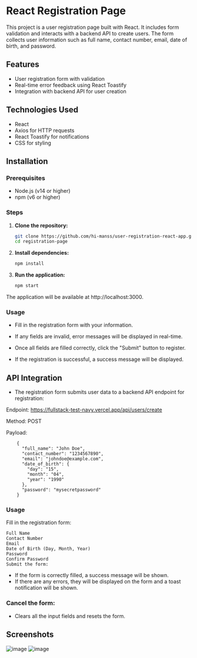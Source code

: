 # React Registration Page

This project is a user registration page built with React. It includes form validation and interacts with a backend API to create users. The form collects user information such as full name, contact number, email, date of birth, and password.

 
## Features

- User registration form with validation
- Real-time error feedback using React Toastify
- Integration with backend API for user creation

## Technologies Used

- React
- Axios for HTTP requests
- React Toastify for notifications
- CSS for styling

## Installation

### Prerequisites

- Node.js (v14 or higher)
- npm (v6 or higher)

### Steps

1. **Clone the repository:**

   ```sh
   git clone https://github.com/hi-manss/user-registration-react-app.git
   cd registration-page
2. **Install dependencies:**

   ```sh
   npm install

3. **Run the application:**
   ```sh
   npm start

The application will be available at http://localhost:3000.

### **Usage**
- Fill in the registration form with your information.

- If any fields are invalid, error messages will be displayed in real-time.
- Once all fields are filled correctly, click the "Submit" button to register.
- If the registration is successful, a success message will be displayed.

    
## API Integration
- The registration form submits user data to a backend API endpoint for registration:

Endpoint: https://fullstack-test-navy.vercel.app/api/users/create

 Method: POST

 Payload:

    
        {
          "full_name": "John Doe",
          "contact_number": "1234567890",
          "email": "johndoe@example.com",
          "date_of_birth": {
            "day": "15",
            "month": "04",
            "year": "1990"
          },
          "password": "mysecretpassword"
        }
         
### **Usage**
  Fill in the registration form:

    Full Name
    Contact Number
    Email
    Date of Birth (Day, Month, Year)
    Password
    Confirm Password
    Submit the form:

- If the form is correctly filled, a success message will be shown.
- If there are any errors, they will be displayed on the form and a toast notification will be shown.
 
### Cancel the form:
 - Clears all the input fields and resets the form.
      

## Screenshots
![image](https://github.com/hi-manss/user-registration-react-app/assets/101518009/bc746194-ea7f-4486-a4af-4b80f5471866)
![image](https://github.com/hi-manss/user-registration-react-app/assets/101518009/72314ff7-d972-42f5-9e89-a98696a28dc5)

